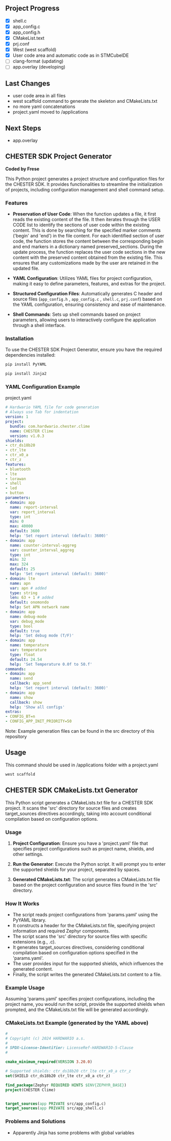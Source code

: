 ## Project Progress
- [x] shell.c
- [x] app_config.c 
- [x] app_config.h
- [x] CMakeList.text
- [x] prj.conf
- [x] West (west scaffold)
- [x] User code area and automatic code as in STMCubeIDE
- [ ] clang-format (updating)
- [ ] app.overlay (developing)

## Last Changes
- user code area in all files
- west scaffold command to generate the skeleton and CMakeLists.txt
- no more yaml concatenations
- project.yaml moved to /applications
## Next Steps
- app.overlay
## CHESTER SDK Project Generator

**Coded by Frese**

This Python project generates a project structure and configuration files for the CHESTER SDK. It provides functionalities to streamline the initialization of projects, including configuration management and shell command setup.

### Features
- **Preservation of User Code**:
    When the function updates a file, it first reads the existing content of the file.
    It then iterates through the USER CODE list to identify the sections of user code within the existing content. This is done by searching for the specified marker comments ('begin' and 'end') in the file content.
    For each identified section of user code, the function stores the content between the corresponding begin and end markers in a dictionary named preserved_sections.
    During the update process, the function replaces the user code sections in the new content with the preserved content obtained from the existing file. This ensures that any customizations made by the user are retained in the updated file.
- **YAML Configuration**: Utilizes YAML files for project configuration, making it easy to define parameters, features, and extras for the project.

- **Structured Configuration Files**: Automatically generates C header and source files (`app_config.h` , `app_config.c` , `shell.c`, `prj.conf`) based on the YAML configuration, ensuring consistency and ease of maintenance.

- **Shell Commands**: Sets up shell commands based on project parameters, allowing users to interactively configure the application through a shell interface.

### Installation

To use the CHESTER SDK Project Generator, ensure you have the required dependencies installed:

```bash
pip install PyYAML
```
```bash
pip install Jinja2
```

### YAML Configuration Example
project.yaml
```yaml
# Hardwario YAML file for code generation
# Always use Tab for indentation
version: 1
project:
  bundle: com.hardwario.chester.clime
  name: CHESTER Clime
  version: v1.0.3
shields:
- ctr_ds18b20 
- ctr_lte 
- ctr_x0_a 
- ctr_z
features:
- bluetooth
- lte
- lorawan
- shell
- led
- button
parameters:
- domain: app
  name: report-interval
  var: report_interval
  type: int
  min: 0
  max: 40000  
  default: 3600
  help: 'Set report interval (default: 3600)'
- domain: app
  name: counter-interval-aggreg
  var: counter_interval_aggreg
  type: int
  min: 32
  max: 324  
  default: 25
  help: 'Set report interval (default: 3600)'
- domain: lte
  name: apn
  var: apn # added 
  type: string
  len: 63 + 1 # added
  default: onomondo
  help: Set APN network name
- domain: app
  name: debug-mode
  var: debug_mode
  type: bool
  default: true
  help: 'Set debug mode (T/F)'
- domain: app
  name: temperature
  var: temperature
  type: float
  default: 24.54
  help: 'Set Temperature 0.0f to 50.f'
commands:
- domain: app
  name: send
  callback: app_send
  help: 'Set report interval (default: 3600)'
- domain: app
  name: show
  callback: show
  help: 'Show all configs'
extras:
- CONFIG_BT=n
- CONFIG_APP_INIT_PRIORITY=50
```
Note: Example generation files can be found in the src directory of this repository
## Usage
This command should be used in /applications folder with a project.yaml
```bash
west scaffold
```
## CHESTER SDK CMakeLists.txt Generator

This Python script generates a CMakeLists.txt file for a CHESTER SDK project. It scans the 'src' directory for source files and creates target_sources directives accordingly, taking into account conditional compilation based on configuration options.

### Usage

1. **Project Configuration**: Ensure you have a 'project.yaml' file that specifies project configurations such as project name, shields, and other settings.

2. **Run the Generator**: Execute the Python script. It will prompt you to enter the supported shields for your project, separated by spaces.

3. **Generated CMakeLists.txt**: The script generates a CMakeLists.txt file based on the project configuration and source files found in the 'src' directory.

### How It Works

- The script reads project configurations from 'params.yaml' using the PyYAML library.
- It constructs a header for the CMakeLists.txt file, specifying project information and required Zephyr components.
- The script scans the 'src' directory for source files with specific extensions (e.g., .c).
- It generates target_sources directives, considering conditional compilation based on configuration options specified in the 'params.yaml'.
- The user provides input for the supported shields, which influences the generated content.
- Finally, the script writes the generated CMakeLists.txt content to a file.

### Example Usage

Assuming 'params.yaml' specifies project configurations, including the project name, you would run the script, provide the supported shields when prompted, and the CMakeLists.txt file will be generated accordingly.

### CMakeLists.txt Example (generated by the YAML above)
```cmake
#
# Copyright (c) 2024 HARDWARIO a.s.
#
# SPDX-License-Identifier: LicenseRef-HARDWARIO-5-Clause
#

cmake_minimum_required(VERSION 3.20.0)

# Supported shields: ctr_ds18b20 ctr_lte ctr_x0_a ctr_z 
set(SHIELD ctr_ds18b20 ctr_lte ctr_x0_a ctr_z)

find_package(Zephyr REQUIRED HINTS $ENV{ZEPHYR_BASE})
project(CHESTER Clime)


target_sources(app PRIVATE src/app_config.c)
target_sources(app PRIVATE src/app_shell.c)
```
### Problems and Solutions
- Apparently Jinja has some problems with global variables

